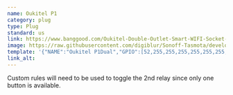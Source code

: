 ```yaml
---
name: Oukitel P1
category: plug
type: Plug
standard: us
link: https://www.banggood.com/Oukitel-Double-Outlet-Smart-WIFI-Socket-US-Plug-APP-Remote-Control-Timing-Smart-Home-Switch-Power-Ou-p-1371092.html
image: https://raw.githubusercontent.com/digiblur/Sonoff-Tasmota/development/jpgs/OukitelP1.JPG
template: '{"NAME":"Oukitel P1Dual","GPIO":[52,255,255,255,255,255,255,255,22,17,255,21,255],"FLAG":0,"BASE":18}' 
link_alt: 
---
```



Custom rules will need to be used to toggle the 2nd relay since only one button is available.





